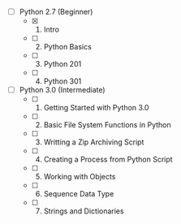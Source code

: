 - [ ] Python 2.7 (Beginner)
	- [x] 01. Intro
	- [ ] 02. Python Basics
	- [ ] 03. Python 201
	- [ ] 04. Python 301
- [ ] Python 3.0 (Intermediate)
	- [ ] 01. Getting Started with Python 3.0
	- [ ] 02. Basic File System Functions in Python
	- [ ] 03. Writting a Zip Archiving Script
	- [ ] 04. Creating a Process from Python Script
	- [ ] 05. Working with Objects
	- [ ] 06. Sequence Data Type
	- [ ] 07. Strings and Dictionaries
